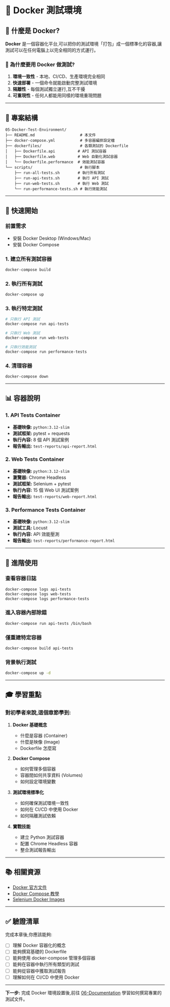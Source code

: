 # 🐳 Docker 測試環境

## 📖 什麼是 Docker?

**Docker** 是一個容器化平台,可以把你的測試環境「打包」成一個標準化的容器,讓測試可以在任何電腦上以完全相同的方式運行。

### 🎯 **為什麼要用 Docker 做測試?**

1. **環境一致性** - 本地、CI/CD、生產環境完全相同
2. **快速部署** - 一個命令就能啟動完整測試環境
3. **隔離性** - 每個測試獨立運行,互不干擾
4. **可重現性** - 任何人都能用同樣的環境重現問題

---

## 📁 專案結構

```
05-Docker-Test-Environment/
├── README.md                    # 本文件
├── docker-compose.yml           # 多容器編排設定檔
├── dockerfiles/                 # 各類測試的 Dockerfile
│   ├── Dockerfile.api          # API 測試容器
│   ├── Dockerfile.web          # Web 自動化測試容器
│   └── Dockerfile.performance  # 效能測試容器
└── scripts/                     # 執行腳本
    ├── run-all-tests.sh        # 執行所有測試
    ├── run-api-tests.sh        # 執行 API 測試
    ├── run-web-tests.sh        # 執行 Web 測試
    └── run-performance-tests.sh # 執行效能測試
```

---

## 🚀 快速開始

### **前置需求**
- 安裝 Docker Desktop (Windows/Mac)
- 安裝 Docker Compose

### **1. 建立所有測試容器**
```bash
docker-compose build
```

### **2. 執行所有測試**
```bash
docker-compose up
```

### **3. 執行特定測試**
```bash
# 只執行 API 測試
docker-compose run api-tests

# 只執行 Web 測試
docker-compose run web-tests

# 只執行效能測試
docker-compose run performance-tests
```

### **4. 清理容器**
```bash
docker-compose down
```

---

## 📊 容器說明

### **1. API Tests Container**
- **基礎映像:** `python:3.12-slim`
- **測試框架:** pytest + requests
- **執行內容:** 8 個 API 測試案例
- **報告輸出:** `test-reports/api-report.html`

### **2. Web Tests Container**
- **基礎映像:** `python:3.12-slim`
- **瀏覽器:** Chrome Headless
- **測試框架:** Selenium + pytest
- **執行內容:** 15 個 Web UI 測試案例
- **報告輸出:** `test-reports/web-report.html`

### **3. Performance Tests Container**
- **基礎映像:** `python:3.12-slim`
- **測試工具:** Locust
- **執行內容:** API 效能壓測
- **報告輸出:** `test-reports/performance-report.html`

---

## 🔧 進階使用

### **查看容器日誌**
```bash
docker-compose logs api-tests
docker-compose logs web-tests
docker-compose logs performance-tests
```

### **進入容器內部除錯**
```bash
docker-compose run api-tests /bin/bash
```

### **僅重建特定容器**
```bash
docker-compose build api-tests
```

### **背景執行測試**
```bash
docker-compose up -d
```

---

## 🎓 學習重點

### **對初學者來說,這個章節學到:**

1. **Docker 基礎概念**
   - 什麼是容器 (Container)
   - 什麼是映像 (Image)
   - Dockerfile 怎麼寫

2. **Docker Compose**
   - 如何管理多個容器
   - 容器間如何共享資料 (Volumes)
   - 如何設定環境變數

3. **測試環境標準化**
   - 如何確保測試環境一致性
   - 如何在 CI/CD 中使用 Docker
   - 如何隔離測試依賴

4. **實戰技能**
   - 建立 Python 測試容器
   - 配置 Chrome Headless 容器
   - 整合測試報告輸出

---

## 📚 相關資源

- [Docker 官方文件](https://docs.docker.com/)
- [Docker Compose 教學](https://docs.docker.com/compose/)
- [Selenium Docker Images](https://github.com/SeleniumHQ/docker-selenium)

---

## ✅ 驗證清單

完成本章後,你應該能夠:

- [ ] 理解 Docker 容器化的概念
- [ ] 能夠撰寫基礎的 Dockerfile
- [ ] 能夠使用 docker-compose 管理多個容器
- [ ] 能夠在容器中執行所有類型的測試
- [ ] 能夠從容器中獲取測試報告
- [ ] 理解如何在 CI/CD 中使用 Docker

---

**下一步:** 完成 Docker 環境設置後,前往 [06-Documentation](../06-Documentation) 學習如何撰寫專業的測試文件。
